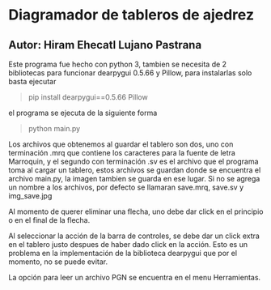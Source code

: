 # Diagramador de tableros de ajedrez
## Autor: Hiram Ehecatl Lujano Pastrana

Este programa fue hecho con python 3, tambien se necesita de 2 bibliotecas para
funcionar dearpygui 0.5.66 y Pillow, para instalarlas solo basta ejecutar

> pip install dearpygui==0.5.66 Pillow

el programa se ejecuta de la siguiente forma

> python main.py

Los archivos que obtenemos al guardar el tablero son dos, uno con terminación
.mrq que contiene los caracteres para la fuente de letra Marroquin, y el
segundo con terminación .sv es el archivo que el programa toma al cargar
un tablero, estos archivos se guardan donde se encuentra el archivo main.py, la
imagen tambien se guarda en ese lugar. Si no se agrega un nombre a los archivos,
por defecto se llamaran save.mrq, save.sv y img_save.jpg

Al momento de querer eliminar una flecha, uno debe dar click en el
principio o en el final de la flecha.

Al seleccionar la acción de la barra de controles, se debe dar un click extra
en el tablero justo despues de haber dado click en la acción. Esto es
un problema en la implementación de la biblioteca dearpygui que por el momento,
no se puede evitar.

La opción para leer un archivo PGN se encuentra en el menu Herramientas.

